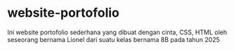 # website-portofolio
Ini website portofolio sederhana yang dibuat dengan cinta, CSS, HTML oleh seseorang bernama Lionel dari suatu kelas bernama 8B pada tahun 2025
